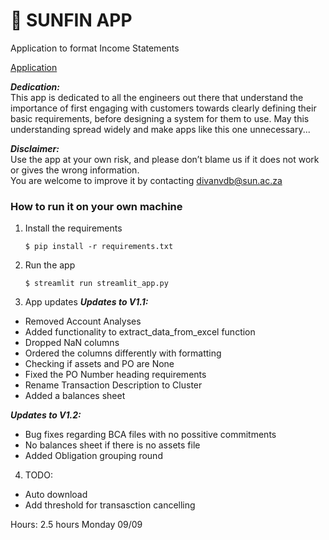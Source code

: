 # 🎈 SUNFIN APP

Application to format Income Statements

[Application](https://blank-app-awq6au0oktk.streamlit.app/)

**_Dedication:_**  
This app is dedicated to all the engineers out there that understand the importance of first engaging with customers towards clearly defining their basic requirements, 
before designing a system for them to use. May this understanding spread widely and make apps like this one unnecessary...  

**_Disclaimer:_**  
Use the app at your own risk, and please don’t blame us if it does not work or gives the wrong information.  
You are welcome to improve it by contacting divanvdb@sun.ac.za 

### How to run it on your own machine

1. Install the requirements

   ```
   $ pip install -r requirements.txt
   ```

2. Run the app

   ```
   $ streamlit run streamlit_app.py
   ```

3. App updates 
**_Updates to V1.1:_**  
- Removed Account Analyses  
- Added functionality to extract_data_from_excel function  
- Dropped NaN columns  
- Ordered the columns differently with formatting  
- Checking if assets and PO are None  
- Fixed the PO Number heading requirements  
- Rename Transaction Description to Cluster  
- Added a balances sheet

**_Updates to V1.2:_**  
- Bug fixes regarding BCA files with no possitive commitments
- No balances sheet if there is no assets file
- Added Obligation grouping round 

4. TODO:
- Auto download
- Add threshold for transasction cancelling 

Hours:
2.5 hours Monday 09/09
